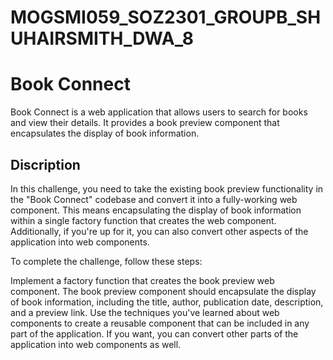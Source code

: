 # MOGSMI059_SOZ2301_GROUPB_SHUHAIRSMITH_DWA_8

# Book Connect

Book Connect is a web application that allows users to search for books and view their details. It provides a book preview component that encapsulates the display of book information.

## Discription

In this challenge, you need to take the existing book preview functionality in the "Book Connect" codebase and convert it into a fully-working web component. This means encapsulating the display of book information within a single factory function that creates the web component. Additionally, if you're up for it, you can also convert other aspects of the application into web components.

To complete the challenge, follow these steps:

Implement a factory function that creates the book preview web component.
The book preview component should encapsulate the display of book information, including the title, author, publication date, description, and a preview link.
Use the techniques you've learned about web components to create a reusable component that can be included in any part of the application.
If you want, you can convert other parts of the application into web components as well.
